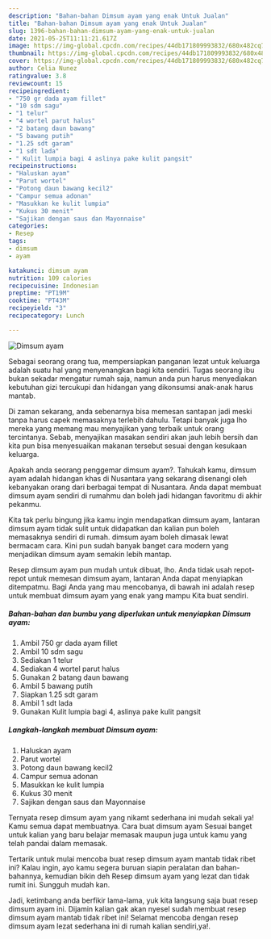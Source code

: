 ```yaml
---
description: "Bahan-bahan Dimsum ayam yang enak Untuk Jualan"
title: "Bahan-bahan Dimsum ayam yang enak Untuk Jualan"
slug: 1396-bahan-bahan-dimsum-ayam-yang-enak-untuk-jualan
date: 2021-05-25T11:11:21.617Z
image: https://img-global.cpcdn.com/recipes/44db171809993832/680x482cq70/dimsum-ayam-foto-resep-utama.jpg
thumbnail: https://img-global.cpcdn.com/recipes/44db171809993832/680x482cq70/dimsum-ayam-foto-resep-utama.jpg
cover: https://img-global.cpcdn.com/recipes/44db171809993832/680x482cq70/dimsum-ayam-foto-resep-utama.jpg
author: Celia Nunez
ratingvalue: 3.8
reviewcount: 15
recipeingredient:
- "750 gr dada ayam fillet"
- "10 sdm sagu"
- "1 telur"
- "4 wortel parut halus"
- "2 batang daun bawang"
- "5 bawang putih"
- "1.25 sdt garam"
- "1 sdt lada"
- " Kulit lumpia bagi 4 aslinya pake kulit pangsit"
recipeinstructions:
- "Haluskan ayam"
- "Parut wortel"
- "Potong daun bawang kecil2"
- "Campur semua adonan"
- "Masukkan ke kulit lumpia"
- "Kukus 30 menit"
- "Sajikan dengan saus dan Mayonnaise"
categories:
- Resep
tags:
- dimsum
- ayam

katakunci: dimsum ayam 
nutrition: 109 calories
recipecuisine: Indonesian
preptime: "PT19M"
cooktime: "PT43M"
recipeyield: "3"
recipecategory: Lunch

---
```



![Dimsum ayam](https://img-global.cpcdn.com/recipes/44db171809993832/680x482cq70/dimsum-ayam-foto-resep-utama.jpg)

Sebagai seorang orang tua, mempersiapkan panganan lezat untuk keluarga adalah suatu hal yang menyenangkan bagi kita sendiri. Tugas seorang ibu bukan sekadar mengatur rumah saja, namun anda pun harus menyediakan kebutuhan gizi tercukupi dan hidangan yang dikonsumsi anak-anak harus mantab.

Di zaman  sekarang, anda sebenarnya bisa memesan santapan jadi meski tanpa harus capek memasaknya terlebih dahulu. Tetapi banyak juga lho mereka yang memang mau menyajikan yang terbaik untuk orang tercintanya. Sebab, menyajikan masakan sendiri akan jauh lebih bersih dan kita pun bisa menyesuaikan makanan tersebut sesuai dengan kesukaan keluarga. 



Apakah anda seorang penggemar dimsum ayam?. Tahukah kamu, dimsum ayam adalah hidangan khas di Nusantara yang sekarang disenangi oleh kebanyakan orang dari berbagai tempat di Nusantara. Anda dapat membuat dimsum ayam sendiri di rumahmu dan boleh jadi hidangan favoritmu di akhir pekanmu.

Kita tak perlu bingung jika kamu ingin mendapatkan dimsum ayam, lantaran dimsum ayam tidak sulit untuk didapatkan dan kalian pun boleh memasaknya sendiri di rumah. dimsum ayam boleh dimasak lewat bermacam cara. Kini pun sudah banyak banget cara modern yang menjadikan dimsum ayam semakin lebih mantap.

Resep dimsum ayam pun mudah untuk dibuat, lho. Anda tidak usah repot-repot untuk memesan dimsum ayam, lantaran Anda dapat menyiapkan ditempatmu. Bagi Anda yang mau mencobanya, di bawah ini adalah resep untuk membuat dimsum ayam yang enak yang mampu Kita buat sendiri.

<!--inarticleads1-->

##### Bahan-bahan dan bumbu yang diperlukan untuk menyiapkan Dimsum ayam:

1. Ambil 750 gr dada ayam fillet
1. Ambil 10 sdm sagu
1. Sediakan 1 telur
1. Sediakan 4 wortel parut halus
1. Gunakan 2 batang daun bawang
1. Ambil 5 bawang putih
1. Siapkan 1.25 sdt garam
1. Ambil 1 sdt lada
1. Gunakan  Kulit lumpia bagi 4, aslinya pake kulit pangsit




<!--inarticleads2-->

##### Langkah-langkah membuat Dimsum ayam:

1. Haluskan ayam
1. Parut wortel
1. Potong daun bawang kecil2
1. Campur semua adonan
1. Masukkan ke kulit lumpia
1. Kukus 30 menit
1. Sajikan dengan saus dan Mayonnaise




Ternyata resep dimsum ayam yang nikamt sederhana ini mudah sekali ya! Kamu semua dapat membuatnya. Cara buat dimsum ayam Sesuai banget untuk kalian yang baru belajar memasak maupun juga untuk kamu yang telah pandai dalam memasak.

Tertarik untuk mulai mencoba buat resep dimsum ayam mantab tidak ribet ini? Kalau ingin, ayo kamu segera buruan siapin peralatan dan bahan-bahannya, kemudian bikin deh Resep dimsum ayam yang lezat dan tidak rumit ini. Sungguh mudah kan. 

Jadi, ketimbang anda berfikir lama-lama, yuk kita langsung saja buat resep dimsum ayam ini. Dijamin kalian gak akan nyesel sudah membuat resep dimsum ayam mantab tidak ribet ini! Selamat mencoba dengan resep dimsum ayam lezat sederhana ini di rumah kalian sendiri,ya!.

